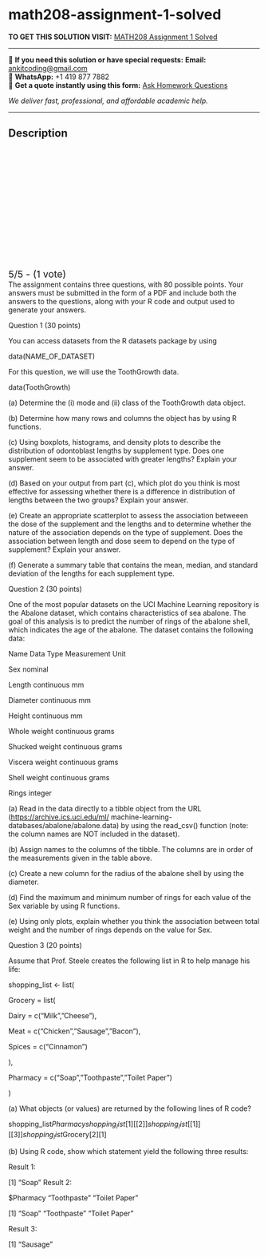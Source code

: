 # math208-assignment-1-solved
**TO GET THIS SOLUTION VISIT:** [MATH208 Assignment 1 Solved](https://www.ankitcodinghub.com/product/math-208-assignment-1-solved-2/)


---

📩 **If you need this solution or have special requests:** **Email:** ankitcoding@gmail.com  
📱 **WhatsApp:** +1 419 877 7882  
📄 **Get a quote instantly using this form:** [Ask Homework Questions](https://www.ankitcodinghub.com/services/ask-homework-questions/)

*We deliver fast, professional, and affordable academic help.*

---

<h2>Description</h2>



<div class="kk-star-ratings kksr-auto kksr-align-center kksr-valign-top" data-payload="{&quot;align&quot;:&quot;center&quot;,&quot;id&quot;:&quot;119162&quot;,&quot;slug&quot;:&quot;default&quot;,&quot;valign&quot;:&quot;top&quot;,&quot;ignore&quot;:&quot;&quot;,&quot;reference&quot;:&quot;auto&quot;,&quot;class&quot;:&quot;&quot;,&quot;count&quot;:&quot;1&quot;,&quot;legendonly&quot;:&quot;&quot;,&quot;readonly&quot;:&quot;&quot;,&quot;score&quot;:&quot;5&quot;,&quot;starsonly&quot;:&quot;&quot;,&quot;best&quot;:&quot;5&quot;,&quot;gap&quot;:&quot;4&quot;,&quot;greet&quot;:&quot;Rate this product&quot;,&quot;legend&quot;:&quot;5\/5 - (1 vote)&quot;,&quot;size&quot;:&quot;24&quot;,&quot;title&quot;:&quot;MATH208 Assignment 1 Solved&quot;,&quot;width&quot;:&quot;138&quot;,&quot;_legend&quot;:&quot;{score}\/{best} - ({count} {votes})&quot;,&quot;font_factor&quot;:&quot;1.25&quot;}">

<div class="kksr-stars">

<div class="kksr-stars-inactive">
            <div class="kksr-star" data-star="1" style="padding-right: 4px">


<div class="kksr-icon" style="width: 24px; height: 24px;"></div>
        </div>
            <div class="kksr-star" data-star="2" style="padding-right: 4px">


<div class="kksr-icon" style="width: 24px; height: 24px;"></div>
        </div>
            <div class="kksr-star" data-star="3" style="padding-right: 4px">


<div class="kksr-icon" style="width: 24px; height: 24px;"></div>
        </div>
            <div class="kksr-star" data-star="4" style="padding-right: 4px">


<div class="kksr-icon" style="width: 24px; height: 24px;"></div>
        </div>
            <div class="kksr-star" data-star="5" style="padding-right: 4px">


<div class="kksr-icon" style="width: 24px; height: 24px;"></div>
        </div>
    </div>

<div class="kksr-stars-active" style="width: 138px;">
            <div class="kksr-star" style="padding-right: 4px">


<div class="kksr-icon" style="width: 24px; height: 24px;"></div>
        </div>
            <div class="kksr-star" style="padding-right: 4px">


<div class="kksr-icon" style="width: 24px; height: 24px;"></div>
        </div>
            <div class="kksr-star" style="padding-right: 4px">


<div class="kksr-icon" style="width: 24px; height: 24px;"></div>
        </div>
            <div class="kksr-star" style="padding-right: 4px">


<div class="kksr-icon" style="width: 24px; height: 24px;"></div>
        </div>
            <div class="kksr-star" style="padding-right: 4px">


<div class="kksr-icon" style="width: 24px; height: 24px;"></div>
        </div>
    </div>
</div>


<div class="kksr-legend" style="font-size: 19.2px;">
            5/5 - (1 vote)    </div>
    </div>
The assignment contains three questions, with 80 possible points. Your answers must be submitted in the form of a PDF and include both the answers to the questions, along with your R code and output used to generate your answers.

Question 1 (30 points)

You can access datasets from the R datasets package by using

data(NAME_OF_DATASET)

For this question, we will use the ToothGrowth data.

data(ToothGrowth)

(a) Determine the (i) mode and (ii) class of the ToothGrowth data object.

(b) Determine how many rows and columns the object has by using R functions.

(c) Using boxplots, histograms, and density plots to describe the distribution of odontoblast lengths by supplement type. Does one supplement seem to be associated with greater lengths? Explain your answer.

(d) Based on your output from part (c), which plot do you think is most effective for assessing whether there is a difference in distribution of lengths between the two groups? Explain your answer.

(e) Create an appropriate scatterplot to assess the association betweeen the dose of the supplement and the lengths and to determine whether the nature of the association depends on the type of supplement. Does the association between length and dose seem to depend on the type of supplement? Explain your answer.

(f) Generate a summary table that contains the mean, median, and standard deviation of the lengths for each supplement type.

Question 2 (30 points)

One of the most popular datasets on the UCI Machine Learning repository is the Abalone dataset, which contains characteristics of sea abalone. The goal of this analysis is to predict the number of rings of the abalone shell, which indicates the age of the abalone. The dataset contains the following data:

Name Data Type Measurement Unit

Sex nominal

Length continuous mm

Diameter continuous mm

Height continuous mm

Whole weight continuous grams

Shucked weight continuous grams

Viscera weight continuous grams

Shell weight continuous grams

Rings integer

(a) Read in the data directly to a tibble object from the URL (https://archive.ics.uci.edu/ml/ machine-learning-databases/abalone/abalone.data) by using the read_csv() function (note: the column names are NOT included in the dataset).

(b) Assign names to the columns of the tibble. The columns are in order of the measurements given in the table above.

(c) Create a new column for the radius of the abalone shell by using the diameter.

(d) Find the maximum and minimum number of rings for each value of the Sex variable by using R functions.

(e) Using only plots, explain whether you think the association between total weight and the number of rings depends on the value for Sex.

Question 3 (20 points)

Assume that Prof. Steele creates the following list in R to help manage his life:

shopping_list &lt;- list(

Grocery = list(

Dairy = c(“Milk”,”Cheese”),

Meat = c(“Chicken”,”Sausage”,”Bacon”),

Spices = c(“Cinnamon”)

),

Pharmacy = c(“Soap”,”Toothpaste”,”Toilet Paper”)

)

(a) What objects (or values) are returned by the following lines of R code?

shopping_list$Pharmacy shopping_list[1][[2]] shopping_list[[1]][[3]] shopping_list$Grocery[2][1]

(b) Using R code, show which statement yield the following three results:

Result 1:

[1] “Soap” Result 2:

$Pharmacy “Toothpaste” “Toilet Paper”

[1] “Soap” “Toothpaste” “Toilet Paper”

Result 3:

[1] “Sausage”
